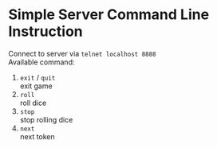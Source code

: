 # Simple Server Command Line Instruction
Connect to server via `telnet localhost 8888`\
Available command:
1. `exit` / `quit`\
exit game
2. `roll`\
roll dice
3. `stop`\
stop rolling dice
4. `next`\
next token